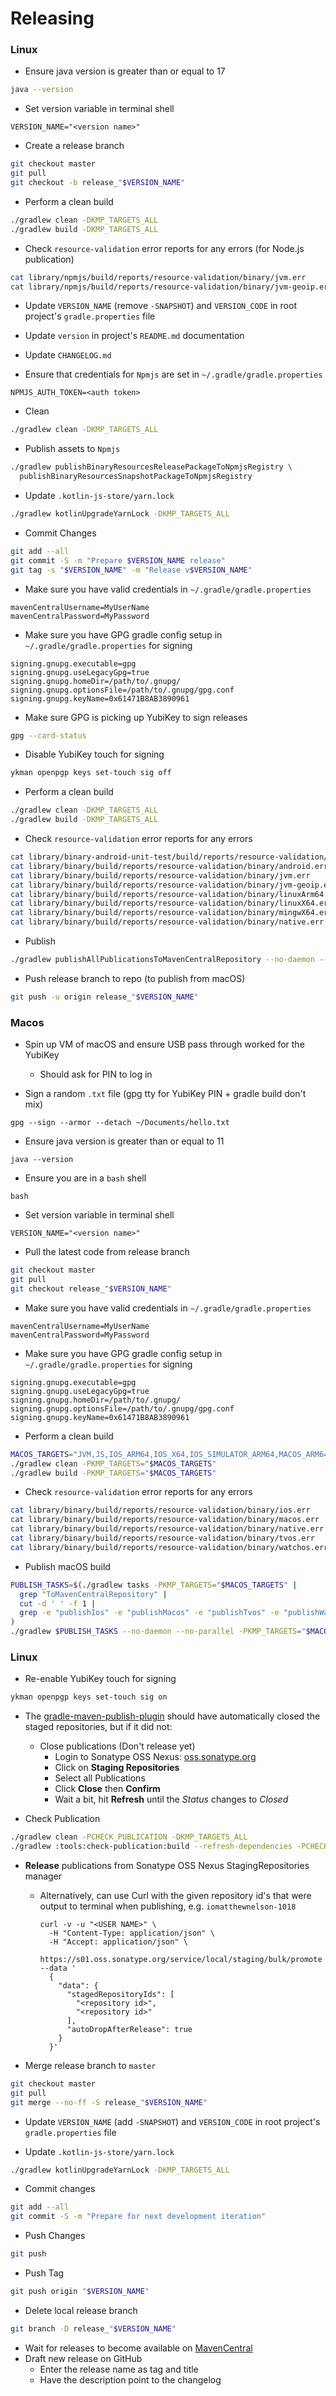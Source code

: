 # Releasing

### Linux

- Ensure java version is greater than or equal to 17
```bash
java --version
```

- Set version variable in terminal shell
```
VERSION_NAME="<version name>"
```

- Create a release branch
```bash
git checkout master
git pull
git checkout -b release_"$VERSION_NAME"
```

- Perform a clean build
```bash
./gradlew clean -DKMP_TARGETS_ALL
./gradlew build -DKMP_TARGETS_ALL
```

- Check `resource-validation` error reports for any errors (for Node.js publication)
```bash
cat library/npmjs/build/reports/resource-validation/binary/jvm.err
cat library/npmjs/build/reports/resource-validation/binary/jvm-geoip.err
```

- Update `VERSION_NAME` (remove `-SNAPSHOT`) and `VERSION_CODE` in root project's `gradle.properties` file

- Update `version` in project's `README.md` documentation

- Update `CHANGELOG.md`

- Ensure that credentials for `Npmjs` are set in `~/.gradle/gradle.properties`
```
NPMJS_AUTH_TOKEN=<auth token>
```

- Clean
```bash
./gradlew clean -DKMP_TARGETS_ALL
```

- Publish assets to `Npmjs`
```bash
./gradlew publishBinaryResourcesReleasePackageToNpmjsRegistry \
  publishBinaryResourcesSnapshotPackageToNpmjsRegistry
```

- Update `.kotlin-js-store/yarn.lock`
```bash
./gradlew kotlinUpgradeYarnLock -DKMP_TARGETS_ALL
```

- Commit Changes
```bash
git add --all
git commit -S -m "Prepare $VERSION_NAME release"
git tag -s "$VERSION_NAME" -m "Release v$VERSION_NAME"
```

- Make sure you have valid credentials in `~/.gradle/gradle.properties`
```
mavenCentralUsername=MyUserName
mavenCentralPassword=MyPassword
```

- Make sure you have GPG gradle config setup in `~/.gradle/gradle.properties` for signing
```
signing.gnupg.executable=gpg
signing.gnupg.useLegacyGpg=true
signing.gnupg.homeDir=/path/to/.gnupg/
signing.gnupg.optionsFile=/path/to/.gnupg/gpg.conf
signing.gnupg.keyName=0x61471B8AB3890961
```

- Make sure GPG is picking up YubiKey to sign releases
```bash
gpg --card-status
```

- Disable YubiKey touch for signing
```bash
ykman openpgp keys set-touch sig off
```

- Perform a clean build
```bash
./gradlew clean -DKMP_TARGETS_ALL
./gradlew build -DKMP_TARGETS_ALL
```

- Check `resource-validation` error reports for any errors
```bash
cat library/binary-android-unit-test/build/reports/resource-validation/binary/jvm.err
cat library/binary/build/reports/resource-validation/binary/android.err
cat library/binary/build/reports/resource-validation/binary/jvm.err
cat library/binary/build/reports/resource-validation/binary/jvm-geoip.err
cat library/binary/build/reports/resource-validation/binary/linuxArm64.err
cat library/binary/build/reports/resource-validation/binary/linuxX64.err
cat library/binary/build/reports/resource-validation/binary/mingwX64.err
cat library/binary/build/reports/resource-validation/binary/native.err
```

- Publish
```bash
./gradlew publishAllPublicationsToMavenCentralRepository --no-daemon --no-parallel -DKMP_TARGETS_ALL
```

- Push release branch to repo (to publish from macOS)
```bash
git push -u origin release_"$VERSION_NAME"
```

<!-- TODO: Move darwin native libs over to macOS machine somehow -->

### Macos

- Spin up VM of macOS and ensure USB pass through worked for the YubiKey
    - Should ask for PIN to log in

- Sign a random `.txt` file (gpg tty for YubiKey PIN + gradle build don't mix)
```shell
gpg --sign --armor --detach ~/Documents/hello.txt
```

- Ensure java version is greater than or equal to 11
```shell
java --version
```

- Ensure you are in a `bash` shell
```shell
bash
```

- Set version variable in terminal shell
```
VERSION_NAME="<version name>"
```

- Pull the latest code from release branch
```bash
git checkout master
git pull
git checkout release_"$VERSION_NAME"
```

- Make sure you have valid credentials in `~/.gradle/gradle.properties`
```
mavenCentralUsername=MyUserName
mavenCentralPassword=MyPassword
```

- Make sure you have GPG gradle config setup in `~/.gradle/gradle.properties` for signing
```
signing.gnupg.executable=gpg
signing.gnupg.useLegacyGpg=true
signing.gnupg.homeDir=/path/to/.gnupg/
signing.gnupg.optionsFile=/path/to/.gnupg/gpg.conf
signing.gnupg.keyName=0x61471B8AB3890961
```

- Perform a clean build
```bash
MACOS_TARGETS="JVM,JS,IOS_ARM64,IOS_X64,IOS_SIMULATOR_ARM64,MACOS_ARM64,MACOS_X64,TVOS_ARM64,TVOS_X64,TVOS_SIMULATOR_ARM64,WATCHOS_ARM32,WATCHOS_ARM64,WATCHOS_DEVICE_ARM64,WATCHOS_X64,WATCHOS_SIMULATOR_ARM64,WASM_JS,WASM_WASI"
./gradlew clean -PKMP_TARGETS="$MACOS_TARGETS"
./gradlew build -PKMP_TARGETS="$MACOS_TARGETS"
```

- Check `resource-validation` error reports for any errors
```bash
cat library/binary/build/reports/resource-validation/binary/ios.err
cat library/binary/build/reports/resource-validation/binary/macos.err
cat library/binary/build/reports/resource-validation/binary/native.err
cat library/binary/build/reports/resource-validation/binary/tvos.err
cat library/binary/build/reports/resource-validation/binary/watchos.err
```

- Publish macOS build
```bash
PUBLISH_TASKS=$(./gradlew tasks -PKMP_TARGETS="$MACOS_TARGETS" |
  grep "ToMavenCentralRepository" |
  cut -d ' ' -f 1 |
  grep -e "publishIos" -e "publishMacos" -e "publishTvos" -e "publishWatchos"
)
./gradlew $PUBLISH_TASKS --no-daemon --no-parallel -PKMP_TARGETS="$MACOS_TARGETS"
```

### Linux

- Re-enable YubiKey touch for signing
```bash
ykman openpgp keys set-touch sig on
```

- The [gradle-maven-publish-plugin](https://github.com/vanniktech/gradle-maven-publish-plugin) should have automatically
  closed the staged repositories, but if it did not:
    - Close publications (Don't release yet)
        - Login to Sonatype OSS Nexus: [oss.sonatype.org](https://s01.oss.sonatype.org/#stagingRepositories)
        - Click on **Staging Repositories**
        - Select all Publications
        - Click **Close** then **Confirm**
        - Wait a bit, hit **Refresh** until the *Status* changes to *Closed*

- Check Publication
```bash
./gradlew clean -PCHECK_PUBLICATION -DKMP_TARGETS_ALL
./gradlew :tools:check-publication:build --refresh-dependencies -PCHECK_PUBLICATION -DKMP_TARGETS_ALL
```

- **Release** publications from Sonatype OSS Nexus StagingRepositories manager
    - Alternatively, can use Curl with the given repository id's that were output
      to terminal when publishing, e.g. `iomatthewnelson-1018`
      ```shell
      curl -v -u "<USER NAME>" \
        -H "Content-Type: application/json" \
        -H "Accept: application/json" \
        https://s01.oss.sonatype.org/service/local/staging/bulk/promote --data '
        {
          "data": {
            "stagedRepositoryIds": [
              "<repository id>",
              "<repository id>"
            ],
            "autoDropAfterRelease": true
          }
        }'
      ```

- Merge release branch to `master`
```bash
git checkout master
git pull
git merge --no-ff -S release_"$VERSION_NAME"
```

- Update `VERSION_NAME` (add `-SNAPSHOT`) and `VERSION_CODE` in root project's `gradle.properties` file

- Update `.kotlin-js-store/yarn.lock`
```bash
./gradlew kotlinUpgradeYarnLock -DKMP_TARGETS_ALL
```

- Commit changes
```bash
git add --all
git commit -S -m "Prepare for next development iteration"
```

- Push Changes
```bash
git push
```

- Push Tag
```bash
git push origin "$VERSION_NAME"
```
<!-- TODO: Darwin publications
- Delete release branch on GitHub
-->
- Delete local release branch
```bash
git branch -D release_"$VERSION_NAME"
```
<!-- TODO: Darwin publication
### Macos

- Checkout master
```bash
git checkout master
git pull
```

- Delete local release branch
```bash
git branch -D release_"$VERSION_NAME"
```

- Shutdown VMs (if not needed anymore)

### Linux
-->
- Wait for releases to become available on [MavenCentral](https://repo1.maven.org/maven2/io/matthewnelson/kotlin-components/)
- Draft new release on GitHub
    - Enter the release name <VersionName> as tag and title
    - Have the description point to the changelog
